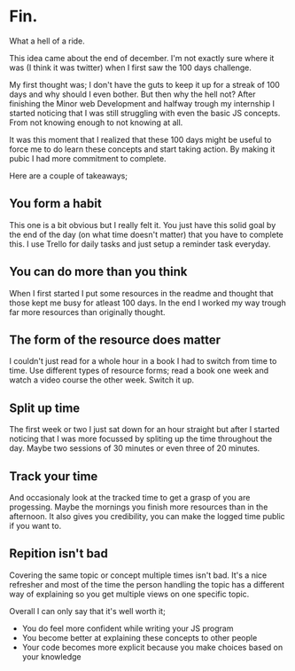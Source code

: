 # Fin.

What a hell of a ride.

This idea came about the end of december. I'm not exactly sure where it was (I think it was twitter) when I first saw the 100 days challenge.

My first thought was; I don't have the guts to keep it up for a streak of 100 days and why should I even bother. But then why the hell not? After finishing the Minor web Development and halfway trough my internship I started noticing that I was still struggling with even the basic JS concepts. From not knowing enough to not knowing at all.

It was this moment that I realized that these 100 days might be useful to force me to do learn these concepts and start taking action. By making it pubic I had more commitment to complete.

Here are a couple of takeaways;

## You form a habit
This one is a bit obvious but I really felt it. You just have this solid goal by the end of the day (on what time doesn't matter) that you have to complete this. I use Trello for daily tasks and just setup a reminder task everyday.

## You can do more than you think
When I first started I put some resources in the readme and thought that those kept me busy for atleast 100 days. In the end I worked my way trough far more resources than originally thought.

## The form of the resource does matter
I couldn't just read for a whole hour in a book I had to switch from time to time. Use different types of resource forms; read a book one week and watch a video course the other week. Switch it up.

## Split up time
The first week or two I just sat down for an hour straight but after I started noticing that I was more focussed by spliting up the time throughout the day. Maybe two sessions of 30 minutes or even three of 20 minutes.

## Track your time
And occasionaly look at the tracked time to get a grasp of you are progessing. Maybe the mornings you finish more resources than in the afternoon. It also gives you credibility, you can make the logged time public if you want to.

## Repition isn't bad
Covering the same topic or concept multiple times isn't bad. It's a nice refresher and most of the time the person handling the topic has a different way of explaining so you get multiple views on one specific topic.

Overall I can only say that it's well worth it;
* You do feel more confident while writing your JS program
* You become better at explaining these concepts to other people 
* Your code becomes more explicit because you make choices based on your knowledge